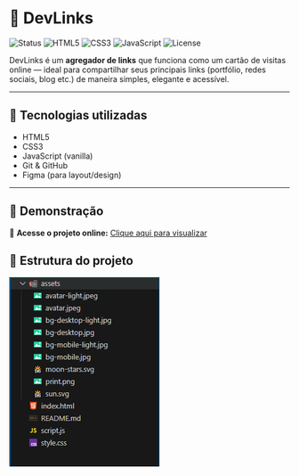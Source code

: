 # 🔗 DevLinks

![Status](https://img.shields.io/badge/status-em%20desenvolvimento-blue)
![HTML5](https://img.shields.io/badge/HTML5-orange?logo=html5)
![CSS3](https://img.shields.io/badge/CSS3-blue?logo=css3)
![JavaScript](https://img.shields.io/badge/JavaScript-yellow?logo=javascript)
![License](https://img.shields.io/badge/license-MIT-green)

DevLinks é um **agregador de links** que funciona como um cartão de visitas online — ideal para compartilhar seus principais links (portfólio, redes sociais, blog etc.) de maneira simples, elegante e acessível.

---

## 🧩 Tecnologias utilizadas

- HTML5  
- CSS3  
- JavaScript (vanilla)  
- Git & GitHub  
- Figma (para layout/design)  

---

## 🚀 Demonstração

🔗 **Acesse o projeto online:** [Clique aqui para visualizar](https://wellingtonlimaa.github.io/Devlinks/)  

## 📂 Estrutura do projeto

![alt text](./assets/image.png)